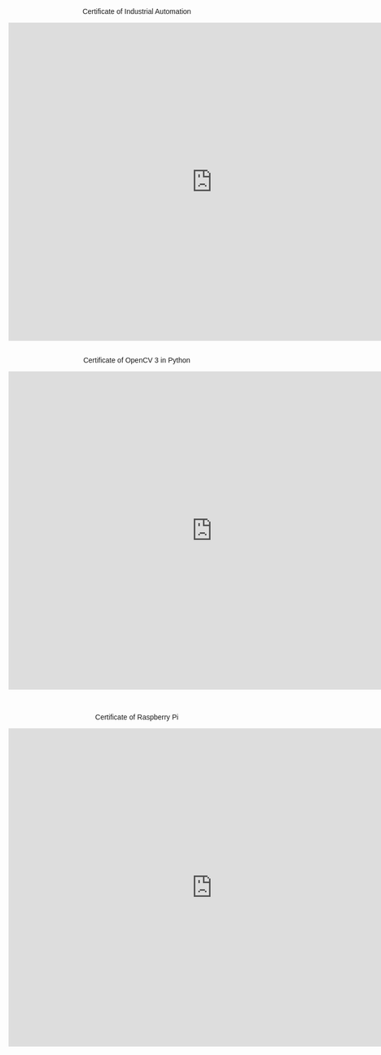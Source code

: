 <title>W3.CSS</title>
<meta name="viewport" content="width=device-width, initial-scale=1">
<link rel="stylesheet" href="https://www.w3schools.com/w3css/4/w3.css">
<link href="https://fonts.googleapis.com/css?family=Raleway" rel="stylesheet">
<style>
.w3-Raleway {
font-family: 'Raleway', sans-serif;
</style>

<div class="w3-container w3-Raleway">

<p align="center" class="w3-xxlarge">Certificate of Industrial Automation <br></p>
<embed src="https://drive.google.com/viewerng/viewer?embedded=true&url=https://github.com/JonathanBheri/Certificate/raw/master/CertificateOfCompletion_Learn%20Industrial%20Automation.pdf" width="800" height="625" align="center"> <br>
<br>
<p align="center" class="w3-xxlarge" >Certificate of OpenCV 3 in Python <br></p>
<embed src="https://drive.google.com/viewerng/viewer?embedded=true&url=https://github.com/JonathanBheri/Certificate/raw/master/CertificateOfCompletion_Opencv%20For%20Python%20Developers.pdf" width="800" height="625" align="center"><br>
<br>
<br>
<p align="center" class="w3-xxlarge">Certificate of Raspberry Pi <br></p>
<embed src="https://drive.google.com/viewerng/viewer?embedded=true&url=https://github.com/JonathanBheri/Certificate/raw/master/CertificateOfCompletion_Raspberry%20Pi%20Essential%20Training.pdf" width="800" height="625" align="center">
</div>
